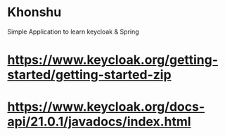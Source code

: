 # Khonshu
Simple Application to learn keycloak &amp; Spring

# https://www.keycloak.org/getting-started/getting-started-zip

# https://www.keycloak.org/docs-api/21.0.1/javadocs/index.html
